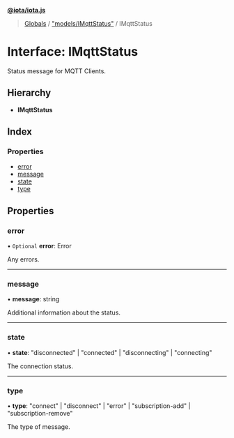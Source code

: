 **[@iota/iota.js](../README.md)**

> [Globals](../README.md) / ["models/IMqttStatus"](../modules/_models_imqttstatus_.md) / IMqttStatus

# Interface: IMqttStatus

Status message for MQTT Clients.

## Hierarchy

* **IMqttStatus**

## Index

### Properties

* [error](_models_imqttstatus_.imqttstatus.md#error)
* [message](_models_imqttstatus_.imqttstatus.md#message)
* [state](_models_imqttstatus_.imqttstatus.md#state)
* [type](_models_imqttstatus_.imqttstatus.md#type)

## Properties

### error

• `Optional` **error**: Error

Any errors.

___

### message

•  **message**: string

Additional information about the status.

___

### state

•  **state**: \"disconnected\" \| \"connected\" \| \"disconnecting\" \| \"connecting\"

The connection status.

___

### type

•  **type**: \"connect\" \| \"disconnect\" \| \"error\" \| \"subscription-add\" \| \"subscription-remove\"

The type of message.
